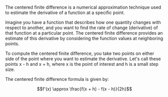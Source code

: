 The centered finite difference is a numerical approximation technique used to estimate the derivative of a function at a specific point.

Imagine you have a function that describes how one quantity changes with respect to another, and you want to find the rate of change (derivative) of that function at a particular point. The centered finite difference provides an estimate of this derivative by considering the function values at neighboring points.

To compute the centered finite difference, you take two points on either side of the point where you want to estimate the derivative. Let's call these points x - h and x + h, where x is the point of interest and h is a small step size.

The centered finite difference formula is given by:

$$f'(x) \approx \frac{f(x + h) - f(x - h)}{2h}$$
